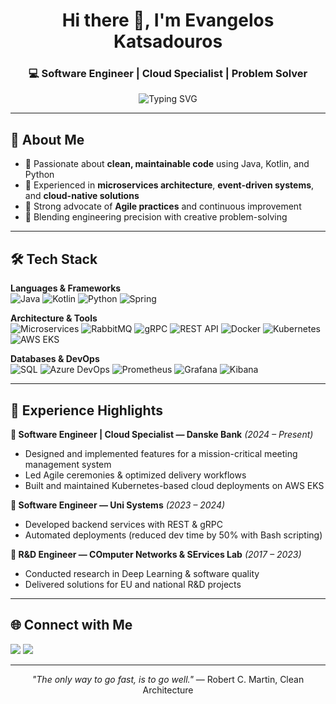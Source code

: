 <!-- Profile Header -->
<h1 align="center">Hi there 👋, I'm Evangelos Katsadouros</h1>
<h3 align="center">💻 Software Engineer | Cloud Specialist | Problem Solver</h3>

<p align="center">
  <img src="https://readme-typing-svg.demolab.com?font=Fira+Code&pause=1000&color=2AA889&center=true&vCenter=true&width=600&lines=Building+scalable+and+innovative+solutions;Cloud+native+%7C+Microservices+%7C+Event-driven;Clean+Code+Advocate+%7C+Agile+Practitioner" alt="Typing SVG" />
</p>

---

## 🚀 About Me
- 🔹 Passionate about **clean, maintainable code** using Java, Kotlin, and Python  
- 🔹 Experienced in **microservices architecture**, **event-driven systems**, and **cloud-native solutions**  
- 🔹 Strong advocate of **Agile practices** and continuous improvement  
- 🔹 Blending engineering precision with creative problem-solving  

---

## 🛠️ Tech Stack

**Languages & Frameworks**  
![Java](https://img.shields.io/badge/Java-ED8B00?style=flat-square&logo=openjdk&logoColor=white)
![Kotlin](https://img.shields.io/badge/Kotlin-7F52FF?style=flat-square&logo=kotlin&logoColor=white)
![Python](https://img.shields.io/badge/Python-3776AB?style=flat-square&logo=python&logoColor=white)
![Spring](https://img.shields.io/badge/Spring-6DB33F?style=flat-square&logo=spring&logoColor=white)

**Architecture & Tools**  
![Microservices](https://img.shields.io/badge/Microservices-FF6F00?style=flat-square)
![RabbitMQ](https://img.shields.io/badge/RabbitMQ-FF6600?style=flat-square&logo=rabbitmq&logoColor=white)
![gRPC](https://img.shields.io/badge/gRPC-4285F4?style=flat-square&logo=google&logoColor=white)
![REST API](https://img.shields.io/badge/REST-02569B?style=flat-square&logo=rest&logoColor=white)
![Docker](https://img.shields.io/badge/Docker-2496ED?style=flat-square&logo=docker&logoColor=white)
![Kubernetes](https://img.shields.io/badge/Kubernetes-326CE5?style=flat-square&logo=kubernetes&logoColor=white)
![AWS EKS](https://img.shields.io/badge/AWS-EKS-orange?style=flat-square&logo=amazon-aws&logoColor=white)

**Databases & DevOps**  
![SQL](https://img.shields.io/badge/SQL-003B57?style=flat-square&logo=postgresql&logoColor=white)
![Azure DevOps](https://img.shields.io/badge/Azure%20DevOps-0078D7?style=flat-square&logo=azure-devops&logoColor=white)
![Prometheus](https://img.shields.io/badge/Prometheus-E6522C?style=flat-square&logo=prometheus&logoColor=white)
![Grafana](https://img.shields.io/badge/Grafana-F46800?style=flat-square&logo=grafana&logoColor=white)
![Kibana](https://img.shields.io/badge/Kibana-005571?style=flat-square&logo=kibana&logoColor=white)

---

## 💼 Experience Highlights

**💼 Software Engineer | Cloud Specialist — Danske Bank** *(2024 – Present)*  
- Designed and implemented features for a mission-critical meeting management system  
- Led Agile ceremonies & optimized delivery workflows  
- Built and maintained Kubernetes-based cloud deployments on AWS EKS  

**💼 Software Engineer — Uni Systems** *(2023 – 2024)*  
- Developed backend services with REST & gRPC  
- Automated deployments (reduced dev time by 50% with Bash scripting)  

**💼 R&D Engineer — COmputer Networks & SErvices Lab** *(2017 – 2023)*  
- Conducted research in Deep Learning & software quality  
- Delivered solutions for EU and national R&D projects  

---

## 🌐 Connect with Me
<p align="left">
  <a href="mailto:katsadouros.v@gmail.com"><img src="https://img.shields.io/badge/Email-D14836?style=flat-square&logo=gmail&logoColor=white"/></a>
  <a href="https://linkedin.com/in/katsadouros-vangelis"><img src="https://img.shields.io/badge/LinkedIn-0077B5?style=flat-square&logo=linkedin&logoColor=white"/></a>
</p>

---

<p align="center">
  <i>"The only way to go fast, is to go well."</i> — Robert C. Martin, Clean Architecture 
</p>
